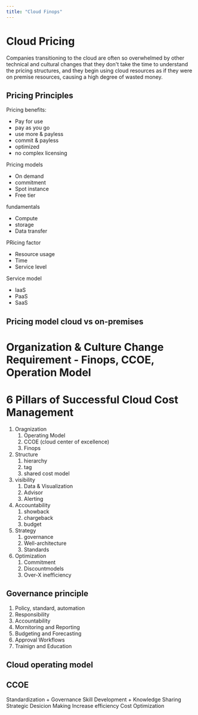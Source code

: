 ```yaml
---
title: "Cloud Finops"
---
```



# Cloud Pricing
Companies transitioning to the cloud are often so overwhelmed by other technical and cultural changes that they don't take the time to understand the pricing structures, and they begin using cloud resources as if they were on premise resources, causing a high degree of wasted money.

## Pricing Principles
Pricing benefits:
* Pay for use
* pay as you go
* use more & payless
* commit & payless
* optimized
* no complex licensing

Pricing models
* On demand
* commitment
* Spot instance
* Free tier

fundamentals
* Compute
* storage
* Data transfer

PRicing factor
* Resource usage
* Time
* Service level

Service model
* IaaS
* PaaS
* SaaS

## Pricing model cloud vs on-premises

# Organization & Culture Change Requirement - Finops, CCOE, Operation Model
# 6 Pillars of Successful Cloud Cost Management
1. Oragnization
   1. Operating Model
   2. CCOE (cloud center of excellence)
   3. Finops
2. Structure
   1. hierarchy
   2. tag
   3. shared cost model
3. visibility
   1. Data & Visualization
   2. Advisor
   3. Alerting
4. Accountability
   1. showback
   2. chargeback
   3. budget
5. Strategy
   1. governance
   2. Well-architecture
   3. Standards
6. Optimization
   1. Commitment
   2. Discountmodels
   3. Over-X inefficiency

## Governance principle
1. Policy, standard, automation
2. Responsibility
3. Accountability
4. Mornitoring and Reporting
5. Budgeting and Forecasting
6. Approval Workflows
7. Trainign and Education

## Cloud operating model

## CCOE

Standardization + Governance
Skill Development + Knowledge Sharing
Strategic Desicion Making
Increase efficiency
Cost Optimization
